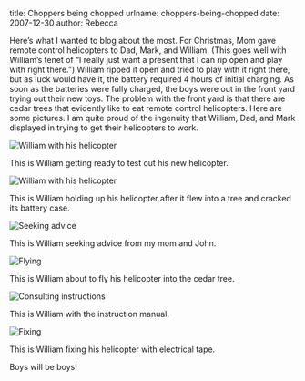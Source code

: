 title: Choppers being chopped
urlname: choppers-being-chopped
date: 2007-12-30
author: Rebecca

Here&#x02bc;s what I wanted to blog about the most. For Christmas, Mom gave
remote control helicopters to Dad, Mark, and William. (This goes well with
William&#x02bc;s tenet of &ldquo;I really just want a present that I can rip
open and play with right there.&rdquo;) William ripped it open and tried to play
with it right there, but as luck would have it, the battery required 4 hours of
initial charging. As soon as the batteries were fully charged, the boys were out
in the front yard trying out their new toys. The problem with the front yard is
that there are cedar trees that evidently like to eat remote control
helicopters. Here are some pictures. I am quite proud of the ingenuity that
William, Dad, and Mark displayed in trying to get their helicopters to work.

![William with his helicopter][a]

[a]: {static}/images/2007-12-25-helicopter-01.jpg

This is William getting ready to test out his new helicopter.

![William with his helicopter][b]

[b]: {static}/images/2007-12-25-helicopter-02.jpg

This is William holding up his helicopter after it flew into a tree and cracked
its battery case.

![Seeking advice][c]

[c]: {static}/images/2007-12-25-helicopter-03.jpg

This is William seeking advice from my mom and John.

![Flying][d]

[d]: {static}/images/2007-12-25-helicopter-04.jpg

This is William about to fly his helicopter into the cedar tree.

![Consulting instructions][e]

[e]: {static}/images/2007-12-25-helicopter-05.jpg

This is William with the instruction manual.

![Fixing][f]

[f]: {static}/images/2007-12-25-helicopter-06.jpg

This is William fixing his helicopter with electrical tape.

Boys will be boys!
